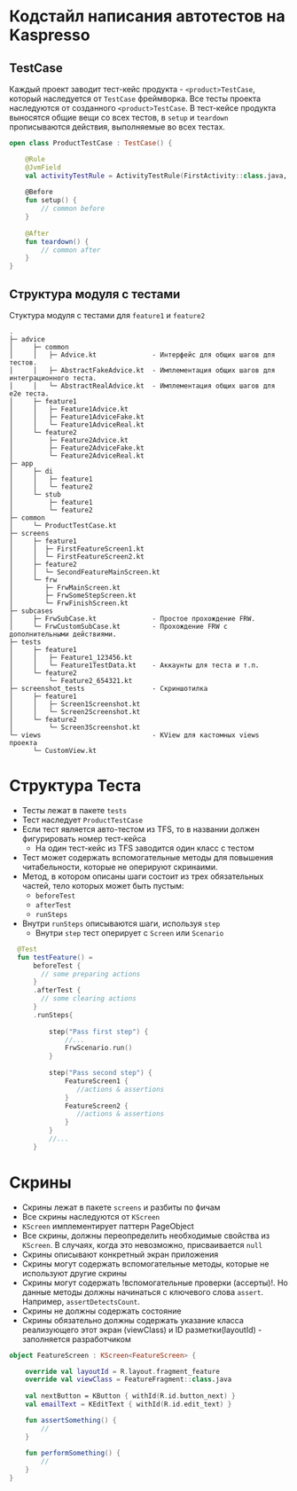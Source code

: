 # Кодстайл написания автотестов на Kaspresso

## TestCase

Каждый проект заводит тест-кейс продукта - ```<product>TestCase```, который наследуется от ```TestCase``` фреймворка.
Все тесты проекта наследуются от созданного ```<product>TestCase```.
В тест-кейсе продукта выносятся общие вещи со всех тестов, в ```setup``` и ```teardown``` прописываются действия, выполняемые во всех тестах.

``` kotlin
open class ProductTestCase : TestCase() {

    @Rule
    @JvmField
    val activityTestRule = ActivityTestRule(FirstActivity::class.java, true, false)  
        
    @Before
    fun setup() {
        // common before
    }
    
    @After
    fun teardown() {
        // common after
    }
}
```
## Структура модуля с тестами

Стуктура модуля с тестами для ```feature1``` и ```feature2```

```
.
├─ advice
│     ├─ common
│     │   ├─ Advice.kt              - Интерфейс для общих шагов для тестов.
│     │   ├─ AbstractFakeAdvice.kt  - Имплементация общих шагов для интеграционного теста.
│     │   └─ AbstractRealAdvice.kt  - Имплементация общих шагов для е2е теста.
│     ├─ feature1
│     │   ├─ Feature1Advice.kt
│     │   ├─ Feature1AdviceFake.kt
│     │   └─ Feature1AdviceReal.kt
│     └─ feature2
│         ├─ Feature2Advice.kt
│         ├─ Feature2AdviceFake.kt
│         └─ Feature2AdviceReal.kt
├─ app
│     ├─ di
│     │   ├─ feature1
│     │   └─ feature2
│     └─ stub
│         ├─ feature1
│         └─ feature2
├─ common
│     └─ ProductTestCase.kt
├─ screens
│     ├─ feature1
│     │  ├─ FirstFeatureScreen1.kt
│     │  └─ FirstFeatureScreen2.kt  
│     ├─ feature2
│     │  └─ SecondFeatureMainScreen.kt  
│     └─ frw
│        ├─ FrwMainScreen.kt
│        ├─ FrwSomeStepScreen.kt
│        └─ FrwFinishScreen.kt  
├─ subcases   
│     ├─ FrwSubCase.kt              - Простое прохождение FRW.
│     └─ FrwCustomSubCase.kt        - Прохождение FRW с дополнительными действиями.
├─ tests
│     ├─ feature1
│     │   ├─ Feature1_123456.kt
│     │   └─ Feature1TestData.kt    - Аккаунты для теста и т.п.
│     └─ feature2
│         └─ Feature2_654321.kt
├─ screenshot_tests                 - Скриншотилка
│     ├─ feature1
│     │   ├─ Screen1Screenshot.kt  
│     │   └─ Screen2Screenshot.kt    
│     └─ feature2
│         └─ Screen3Screenshot.kt
└─ views                            - KView для кастомных views проекта
      └─ CustomView.kt
```

# Структура Теста

+ Тесты лежат в пакете ```tests```
+ Тест наследует ```ProductTestCase```
+ Если тест является авто-тестом из TFS, то в названии должен фигурировать номер тест-кейса
  + На один тест-кейс из TFS заводится один класс с тестом 
+ Тест может содержать вспомогательные методы для повышения читабельности, которые не оперируют скринаими. 
+ Метод, в котором описаны шаги состоит из трех обязательных частей, тело которых может быть пустым:
  + ```beforeTest```
  + ```afterTest```
  + ```runSteps```
+ Внутри ```runSteps``` описываются шаги, используя ```step``` 
  + Внутри ```step``` тест оперирует с ```Screen``` или ```Scenario```
  
``` kotlin
  @Test
  fun testFeature() = 
      beforeTest {
        // some preparing actions
      }
      .afterTest {
        // some clearing actions
      }
      .runSteps{ 
          
          step("Pass first step") {
              //...
              FrwScenario.run()
          }
          
          step("Pass second step") {
              FeatureScreen1 {
                 //actions & assertions
              }
              FeatureScreen2 {
                 //actions & assertions
              }
          }
          //...
      }
```
# Скрины

+ Скрины лежат в пакете ```screens``` и разбиты по фичам
+ Все скрины наследуются от ```KScreen```
+ ```KScreen``` имплементирует паттерн PageObject
+ Все скрины, должны переопределить необходимые свойства из ```KScreen```. В случаях, когда это невозможно, присваивается ```null```     
+ Скрины описывают конкретный экран приложения
+ Скрины могут содержать вспомогательные методы, которые не используют другие скрины
+ Скрины могут содержать !вспомогательные проверки (ассерты)!. Но данные методы должны начинаться с ключевого слова ```assert```.
Например, ```assertDetectsCount```.
+ Скрины не должны содержать состояние
+ Скрины обязательно должны содержать указание класса реализующего этот экран (viewClass) и ID разметки(layoutId) - заполняется разработчиком

```kotlin
object FeatureScreen : KScreen<FeatureScreen> {

    override val layoutId = R.layout.fragment_feature
    override val viewClass = FeatureFragment::class.java
    
    val nextButton = KButton { withId(R.id.button_next) }
    val emailText = KEditText { withId(R.id.edit_text) }

    fun assertSomething() {
        //
    }
    
    fun performSomething() {
        // 
    }
}   
```
